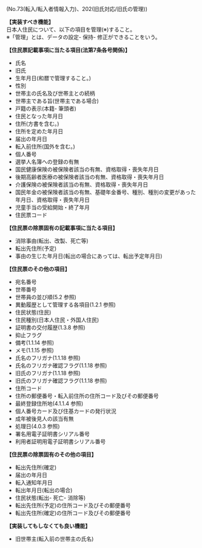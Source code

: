 (No.73(転入/転入者情報入力)、202(旧氏対応/旧氏の管理))

**【実装すべき機能】**  
日本人住民について、以下の項目を管理(※)すること。  
※「管理」とは、データの設定- 保持- 修正ができることをいう。

**【住民票記載事項に当たる項目(法第7条各号関係)】**
- 氏名
- 旧氏
- 生年月日(和暦で管理すること。)
- 性別
- 世帯主の氏名及び世帯主との続柄
- 世帯主である旨(世帯主である場合)
- 戸籍の表示(本籍- 筆頭者)
- 住民となった年月日
- 住所(方書を含む。)
- 住所を定めた年月日
- 届出の年月日
- 転入前住所(国外を含む。)
- 個人番号
- 選挙人名簿への登録の有無
 - 国民健康保険の被保険者該当の有無、資格取得・喪失年月日
- 後期高齢者医療の被保険者該当の有無、資格取得・喪失年月日
- 介護保険の被保険者該当の有無、資格取得・喪失年月日
- 国民年金の被保険者該当の有無、基礎年金番号、種別、種別の変更があった年月日、資格取得・喪失年月日
- 児童手当の受給開始・終了年月
- 住民票コード

**【住民票の除票固有の記載事項に当たる項目】**
- 消除事由(転出、改製、死亡等)
- 転出先住所(予定)
- 事由の生じた年月日(転出の場合にあっては、転出予定年月日)

**【住民票のその他の項目】**
- 宛名番号
- 世帯番号
- 世帯員の並び順(5.2 参照)
- 異動履歴として管理する各項目(1.2.1 参照)
- 住民状態(住民)
- 住民種別(日本人住民・外国人住民)
- 証明書の交付履歴(1.3.8 参照)
- 抑止フラグ
- 備考(1.1.14 参照)
- メモ(1.1.15 参照)
- 氏名のフリガナ(1.1.18 参照)
- 氏名のフリガナ確認フラグ(1.1.18 参照)
- 旧氏のフリガナ(1.1.18 参照)
- 旧氏のフリガナ確認フラグ(1.1.18 参照)
- 住所コード
- 住所の郵便番号・転入前住所の住所コード及びその郵便番号
- 最終登録住所地(4.1.1.4 参照)
- 個人番号カード及び住基カードの発行状況
- 成年被後見人の該当有無
- 処理日(4.0.3 参照)
- 署名用電子証明書シリアル番号
- 利用者証明用電子証明書シリアル番号

**【住民票の除票固有のその他の項目】**
- 転出先住所(確定)
- 届出の年月日
- 転入通知年月日
- 転出年月日(転出の場合)
- 住民状態(転出- 死亡- 消除等)
- 転出先住所(予定)の住所コード及びその郵便番号
- 転出先住所(確定)の住所コード及びその郵便番号

**【実装してもしなくても良い機能】**
- 旧世帯主(転入前の世帯主の氏名)